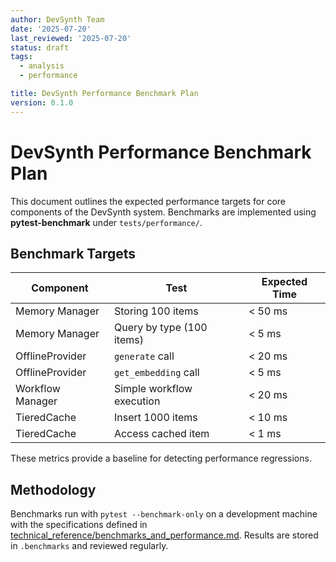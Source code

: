 ```yaml
---
author: DevSynth Team
date: '2025-07-20'
last_reviewed: '2025-07-20'
status: draft
tags:
  - analysis
  - performance

title: DevSynth Performance Benchmark Plan
version: 0.1.0
---
```


# DevSynth Performance Benchmark Plan

This document outlines the expected performance targets for core components of the DevSynth system. Benchmarks are implemented using **pytest-benchmark** under `tests/performance/`.

## Benchmark Targets

| Component | Test | Expected Time |
|-----------|------|---------------|
| Memory Manager | Storing 100 items | < 50 ms |
| Memory Manager | Query by type (100 items) | < 5 ms |
| OfflineProvider | `generate` call | < 20 ms |
| OfflineProvider | `get_embedding` call | < 5 ms |
| Workflow Manager | Simple workflow execution | < 20 ms |
| TieredCache | Insert 1000 items | < 10 ms |
| TieredCache | Access cached item | < 1 ms |

These metrics provide a baseline for detecting performance regressions.

## Methodology

Benchmarks run with `pytest --benchmark-only` on a development machine with the specifications defined in [technical_reference/benchmarks_and_performance.md](../technical_reference/benchmarks_and_performance.md). Results are stored in `.benchmarks` and reviewed regularly.

